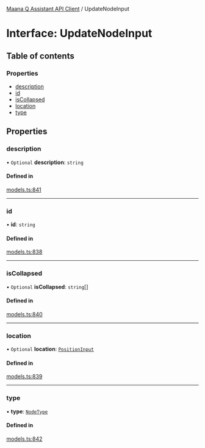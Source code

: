 [Maana Q Assistant API Client](../README.md) / UpdateNodeInput

# Interface: UpdateNodeInput

## Table of contents

### Properties

- [description](UpdateNodeInput.md#description)
- [id](UpdateNodeInput.md#id)
- [isCollapsed](UpdateNodeInput.md#iscollapsed)
- [location](UpdateNodeInput.md#location)
- [type](UpdateNodeInput.md#type)

## Properties

### description

• `Optional` **description**: `string`

#### Defined in

[models.ts:841](https://github.com/maana-io/q-assistant-client/blob/develop/src/models.ts#L841)

___

### id

• **id**: `string`

#### Defined in

[models.ts:838](https://github.com/maana-io/q-assistant-client/blob/develop/src/models.ts#L838)

___

### isCollapsed

• `Optional` **isCollapsed**: `string`[]

#### Defined in

[models.ts:840](https://github.com/maana-io/q-assistant-client/blob/develop/src/models.ts#L840)

___

### location

• `Optional` **location**: [`PositionInput`](PositionInput.md)

#### Defined in

[models.ts:839](https://github.com/maana-io/q-assistant-client/blob/develop/src/models.ts#L839)

___

### type

• **type**: [`NodeType`](../enums/NodeType.md)

#### Defined in

[models.ts:842](https://github.com/maana-io/q-assistant-client/blob/develop/src/models.ts#L842)
